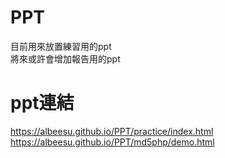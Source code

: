 # PPT
目前用來放置練習用的ppt<br>
將來或許會增加報告用的ppt

# ppt連結
https://albeesu.github.io/PPT/practice/index.html<br>
https://albeesu.github.io/PPT/md5php/demo.html
